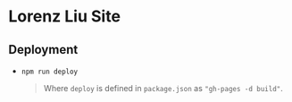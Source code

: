 # Lorenz Liu Site

## Deployment

* `npm run deploy`

  > Where `deploy` is defined in `package.json` as `"gh-pages -d build"`. 

